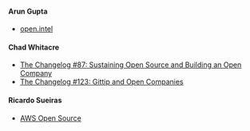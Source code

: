 #### Arun Gupta

- [open.intel](https://open.intel.com)

#### Chad Whitacre

- [The Changelog #87: Sustaining Open Source and Building an Open Company](https://changelog.fm/87)
- [The Changelog #123: Gittip and Open Companies](https://changelog.fm/123)

#### Ricardo Sueiras

- [AWS Open Source](https://aws.amazon.com/opensource/)